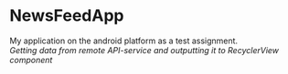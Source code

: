 # NewsFeedApp
My application on the android platform as a test assignment.   
*Getting data from remote API-service and outputting it to RecyclerView component*   
